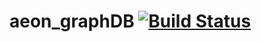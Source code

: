 # aeon_graphDB [![Build Status](https://magnum.travis-ci.com/yxdunc/aeon_graphDB.svg?token=gJpQJu4iTs5zdhckqwN6)](https://magnum.travis-ci.com/yxdunc/aeon_graphDB)
